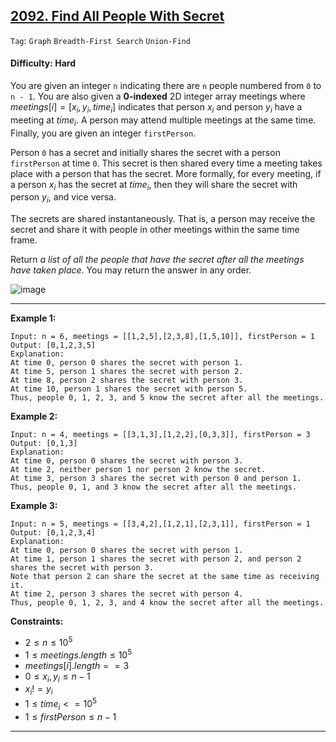 ## [2092. Find All People With Secret](https://leetcode.com/problems/find-all-people-with-secret)

```Tag```: ```Graph``` ```Breadth-First Search``` ```Union-Find```

#### Difficulty: Hard

You are given an integer ```n``` indicating there are ```n``` people numbered from ```0``` to ```n - 1```. You are also given a __0-indexed__ 2D integer array meetings where $meetings[i] = [x_i, y_i, time_i]$ indicates that person $x_i$ and person $y_i$ have a meeting at $time_i$. A person may attend multiple meetings at the same time. Finally, you are given an integer ```firstPerson```.

Person ```0``` has a secret and initially shares the secret with a person ```firstPerson``` at time ```0```. This secret is then shared every time a meeting takes place with a person that has the secret. More formally, for every meeting, if a person $x_i$ has the secret at $time_i$, then they will share the secret with person $y_i$, and vice versa.

The secrets are shared instantaneously. That is, a person may receive the secret and share it with people in other meetings within the same time frame.

Return _a list of all the people that have the secret after all the meetings have taken place_. You may return the answer in any order.

![image](https://github.com/quananhle/Python/assets/35042430/12684dbb-d47e-430b-99e0-424563715c58)

---

__Example 1:__
```
Input: n = 6, meetings = [[1,2,5],[2,3,8],[1,5,10]], firstPerson = 1
Output: [0,1,2,3,5]
Explanation:
At time 0, person 0 shares the secret with person 1.
At time 5, person 1 shares the secret with person 2.
At time 8, person 2 shares the secret with person 3.
At time 10, person 1 shares the secret with person 5.​​​​
Thus, people 0, 1, 2, 3, and 5 know the secret after all the meetings.
```

__Example 2:__
```
Input: n = 4, meetings = [[3,1,3],[1,2,2],[0,3,3]], firstPerson = 3
Output: [0,1,3]
Explanation:
At time 0, person 0 shares the secret with person 3.
At time 2, neither person 1 nor person 2 know the secret.
At time 3, person 3 shares the secret with person 0 and person 1.
Thus, people 0, 1, and 3 know the secret after all the meetings.
```

__Example 3:__
```
Input: n = 5, meetings = [[3,4,2],[1,2,1],[2,3,1]], firstPerson = 1
Output: [0,1,2,3,4]
Explanation:
At time 0, person 0 shares the secret with person 1.
At time 1, person 1 shares the secret with person 2, and person 2 shares the secret with person 3.
Note that person 2 can share the secret at the same time as receiving it.
At time 2, person 3 shares the secret with person 4.
Thus, people 0, 1, 2, 3, and 4 know the secret after all the meetings.
```

__Constraints:__

- $2 \le n \le 10^5$
- $1 \le meetings.length \le 10^5$
- $meetings[i].length == 3$
- $0 \le x_i, y_i \le n - 1$
- $x_i != y_i$
- $1 \le time_i <= 10^5$
- $1 \le firstPerson \le n - 1$

---
